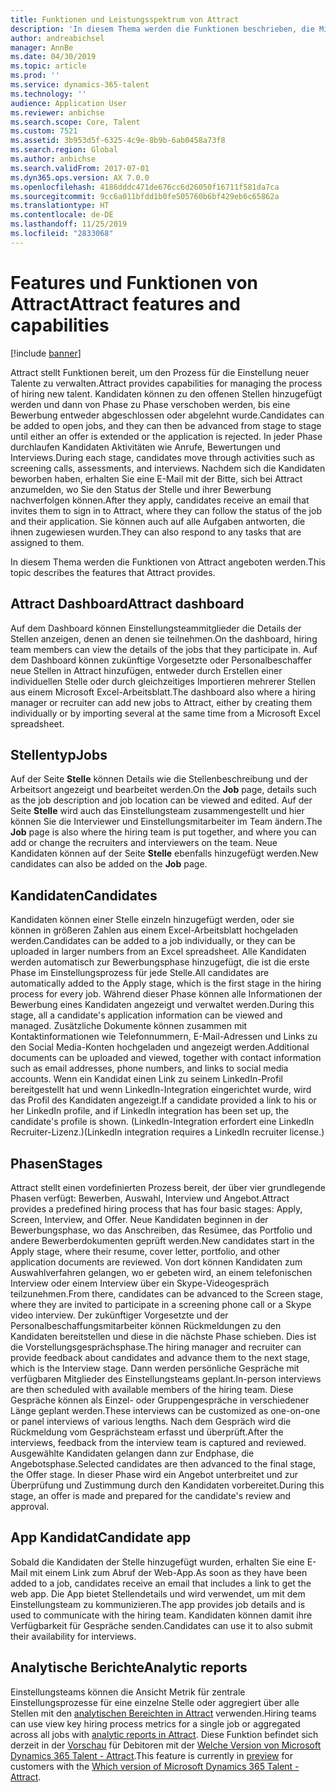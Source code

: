 ```yaml
---
title: Funktionen und Leistungsspektrum von Attract
description: 'In diesem Thema werden die Funktionen beschrieben, die Microsoft Dynamics 365 Talent: Attract zum Verwalten des Einstellungsprozesses für neue Talente bietet.'
author: andreabichsel
manager: AnnBe
ms.date: 04/30/2019
ms.topic: article
ms.prod: ''
ms.service: dynamics-365-talent
ms.technology: ''
audience: Application User
ms.reviewer: anbichse
ms.search.scope: Core, Talent
ms.custom: 7521
ms.assetid: 3b953d5f-6325-4c9e-8b9b-6ab0458a73f8
ms.search.region: Global
ms.author: anbichse
ms.search.validFrom: 2017-07-01
ms.dyn365.ops.version: AX 7.0.0
ms.openlocfilehash: 4186dddc471de676cc6d26050f16711f581da7ca
ms.sourcegitcommit: 9cc6a011bfdd1b0fe505760b6bf429eb6c65862a
ms.translationtype: HT
ms.contentlocale: de-DE
ms.lasthandoff: 11/25/2019
ms.locfileid: "2833068"
---
```

# <a name="attract-features-and-capabilities"></a><span data-ttu-id="a8232-103">Features und Funktionen von Attract</span><span class="sxs-lookup"><span data-stu-id="a8232-103">Attract features and capabilities</span></span>

[!include [banner](includes/banner.md)]

<span data-ttu-id="a8232-104">Attract stellt Funktionen bereit, um den Prozess für die Einstellung neuer Talente zu verwalten.</span><span class="sxs-lookup"><span data-stu-id="a8232-104">Attract provides capabilities for managing the process of hiring new talent.</span></span> <span data-ttu-id="a8232-105">Kandidaten können zu den offenen Stellen hinzugefügt werden und dann von Phase zu Phase verschoben werden, bis eine Bewerbung entweder abgeschlossen oder abgelehnt wurde.</span><span class="sxs-lookup"><span data-stu-id="a8232-105">Candidates can be added to open jobs, and they can then be advanced from stage to stage until either an offer is extended or the application is rejected.</span></span> <span data-ttu-id="a8232-106">In jeder Phase durchlaufen Kandidaten Aktivitäten wie Anrufe, Bewertungen und Interviews.</span><span class="sxs-lookup"><span data-stu-id="a8232-106">During each stage, candidates move through activities such as screening calls, assessments, and interviews.</span></span> <span data-ttu-id="a8232-107">Nachdem sich die Kandidaten beworben haben, erhalten Sie eine E-Mail mit der Bitte, sich bei Attract anzumelden, wo Sie den Status der Stelle und ihrer Bewerbung nachverfolgen können.</span><span class="sxs-lookup"><span data-stu-id="a8232-107">After they apply, candidates receive an email that invites them to sign in to Attract, where they can follow the status of the job and their application.</span></span> <span data-ttu-id="a8232-108">Sie können auch auf alle Aufgaben antworten, die ihnen zugewiesen wurden.</span><span class="sxs-lookup"><span data-stu-id="a8232-108">They can also respond to any tasks that are assigned to them.</span></span>

<span data-ttu-id="a8232-109">In diesem Thema werden die Funktionen von Attract angeboten werden.</span><span class="sxs-lookup"><span data-stu-id="a8232-109">This topic describes the features that Attract provides.</span></span>

## <a name="attract-dashboard"></a><span data-ttu-id="a8232-110">Attract Dashboard</span><span class="sxs-lookup"><span data-stu-id="a8232-110">Attract dashboard</span></span>
<span data-ttu-id="a8232-111">Auf dem Dashboard können Einstellungsteammitglieder die Details der Stellen anzeigen, denen an denen sie teilnehmen.</span><span class="sxs-lookup"><span data-stu-id="a8232-111">On the dashboard, hiring team members can view the details of the jobs that they participate in.</span></span> <span data-ttu-id="a8232-112">Auf dem Dashboard können zukünftige Vorgesetzte oder Personalbeschaffer neue Stellen in Attract hinzufügen, entweder durch Erstellen einer individuellen Stelle oder durch gleichzeitiges Importieren mehrerer Stellen aus einem Microsoft Excel-Arbeitsblatt.</span><span class="sxs-lookup"><span data-stu-id="a8232-112">The dashboard also where a hiring manager or recruiter can add new jobs to Attract, either by creating them individually or by importing several at the same time from a Microsoft Excel spreadsheet.</span></span>

## <a name="jobs"></a><span data-ttu-id="a8232-113">Stellentyp</span><span class="sxs-lookup"><span data-stu-id="a8232-113">Jobs</span></span>
<span data-ttu-id="a8232-114">Auf der Seite **Stelle** können Details wie die Stellenbeschreibung und der Arbeitsort angezeigt und bearbeitet werden.</span><span class="sxs-lookup"><span data-stu-id="a8232-114">On the **Job** page, details such as the job description and job location can be viewed and edited.</span></span> <span data-ttu-id="a8232-115">Auf der Seite **Stelle** wird auch das Einstellungsteam zusammengestellt und hier können Sie die Interviewer und Einstellungsmitarbeiter im Team ändern.</span><span class="sxs-lookup"><span data-stu-id="a8232-115">The **Job** page is also where the hiring team is put together, and where you can add or change the recruiters and interviewers on the team.</span></span> <span data-ttu-id="a8232-116">Neue Kandidaten können auf der Seite **Stelle** ebenfalls hinzugefügt werden.</span><span class="sxs-lookup"><span data-stu-id="a8232-116">New candidates can also be added on the **Job** page.</span></span>

## <a name="candidates"></a><span data-ttu-id="a8232-117">Kandidaten</span><span class="sxs-lookup"><span data-stu-id="a8232-117">Candidates</span></span>
<span data-ttu-id="a8232-118">Kandidaten können einer Stelle einzeln hinzugefügt werden, oder sie können in größeren Zahlen aus einem Excel-Arbeitsblatt hochgeladen werden.</span><span class="sxs-lookup"><span data-stu-id="a8232-118">Candidates can be added to a job individually, or they can be uploaded in larger numbers from an Excel spreadsheet.</span></span> <span data-ttu-id="a8232-119">Alle Kandidaten werden automatisch zur Bewerbungsphase hinzugefügt, die ist die erste Phase im Einstellungsprozess für jede Stelle.</span><span class="sxs-lookup"><span data-stu-id="a8232-119">All candidates are automatically added to the Apply stage, which is the first stage in the hiring process for every job.</span></span> <span data-ttu-id="a8232-120">Während dieser Phase können alle Informationen der Bewerbung eines Kandidaten angezeigt und verwaltet werden.</span><span class="sxs-lookup"><span data-stu-id="a8232-120">During this stage, all a candidate's application information can be viewed and managed.</span></span> <span data-ttu-id="a8232-121">Zusätzliche Dokumente können zusammen mit Kontaktinformationen wie Telefonnummern, E-Mail-Adressen und Links zu den Social Media-Konten hochgeladen und angezeigt werden.</span><span class="sxs-lookup"><span data-stu-id="a8232-121">Additional documents can be uploaded and viewed, together with contact information such as email addresses, phone numbers, and links to social media accounts.</span></span> <span data-ttu-id="a8232-122">Wenn ein Kandidat einen Link zu seinem LinkedIn-Profil bereitgestellt hat und wenn LinkedIn-Integration eingerichtet wurde, wird das Profil des Kandidaten angezeigt.</span><span class="sxs-lookup"><span data-stu-id="a8232-122">If a candidate provided a link to his or her LinkedIn profile, and if LinkedIn integration has been set up, the candidate's profile is shown.</span></span> <span data-ttu-id="a8232-123">(LinkedIn-Integration erfordert eine LinkedIn Recruiter-Lizenz.)</span><span class="sxs-lookup"><span data-stu-id="a8232-123">(LinkedIn integration requires a LinkedIn recruiter license.)</span></span>

## <a name="stages"></a><span data-ttu-id="a8232-124">Phasen</span><span class="sxs-lookup"><span data-stu-id="a8232-124">Stages</span></span>
<span data-ttu-id="a8232-125">Attract stellt einen vordefinierten Prozess bereit, der über vier grundlegende Phasen verfügt: Bewerben, Auswahl, Interview und Angebot.</span><span class="sxs-lookup"><span data-stu-id="a8232-125">Attract provides a predefined hiring process that has four basic stages: Apply, Screen, Interview, and Offer.</span></span> <span data-ttu-id="a8232-126">Neue Kandidaten beginnen in der Bewerbungsphase, wo das Anschreiben, das Resümee, das Portfolio und andere Bewerberdokumenten geprüft werden.</span><span class="sxs-lookup"><span data-stu-id="a8232-126">New candidates start in the Apply stage, where their resume, cover letter, portfolio, and other application documents are reviewed.</span></span> <span data-ttu-id="a8232-127">Von dort können Kandidaten zum Auswahlverfahren gelangen, wo er gebeten wird, an einem telefonischen Interview oder einem Interview über ein Skype-Videogespräch teilzunehmen.</span><span class="sxs-lookup"><span data-stu-id="a8232-127">From there, candidates can be advanced to the Screen stage, where they are invited to participate in a screening phone call or a Skype video interview.</span></span> <span data-ttu-id="a8232-128">Der zukünftiger Vorgesetzte und der Personalbeschaffungsmitarbeiter können Rückmeldungen zu den Kandidaten bereitstellen und diese in die nächste Phase schieben. Dies ist die Vorstellungsgesprächsphase.</span><span class="sxs-lookup"><span data-stu-id="a8232-128">The hiring manager and recruiter can provide feedback about candidates and advance them to the next stage, which is the Interview stage.</span></span> <span data-ttu-id="a8232-129">Dann werden persönliche Gespräche mit verfügbaren Mitglieder des Einstellungsteams geplant.</span><span class="sxs-lookup"><span data-stu-id="a8232-129">In-person interviews are then scheduled with available members of the hiring team.</span></span> <span data-ttu-id="a8232-130">Diese Gespräche können als Einzel- oder Gruppengespräche in verschiedener Länge geplant werden.</span><span class="sxs-lookup"><span data-stu-id="a8232-130">These interviews can be customized as one-on-one or panel interviews of various lengths.</span></span> <span data-ttu-id="a8232-131">Nach dem Gespräch wird die Rückmeldung vom Gesprächsteam erfasst und überprüft.</span><span class="sxs-lookup"><span data-stu-id="a8232-131">After the interviews, feedback from the interview team is captured and reviewed.</span></span> <span data-ttu-id="a8232-132">Ausgewählte Kandidaten gelangen dann zur Endphase, die Angebotsphase.</span><span class="sxs-lookup"><span data-stu-id="a8232-132">Selected candidates are then advanced to the final stage, the Offer stage.</span></span> <span data-ttu-id="a8232-133">In dieser Phase wird ein Angebot unterbreitet und zur Überprüfung und Zustimmung durch den Kandidaten vorbereitet.</span><span class="sxs-lookup"><span data-stu-id="a8232-133">During this stage, an offer is made and prepared for the candidate's review and approval.</span></span>

## <a name="candidate-app"></a><span data-ttu-id="a8232-134">App Kandidat</span><span class="sxs-lookup"><span data-stu-id="a8232-134">Candidate app</span></span>
<span data-ttu-id="a8232-135">Sobald die Kandidaten der Stelle hinzugefügt wurden, erhalten Sie eine E-Mail mit einem Link zum Abruf der Web-App.</span><span class="sxs-lookup"><span data-stu-id="a8232-135">As soon as they have been added to a job, candidates receive an email that includes a link to get the web app.</span></span> <span data-ttu-id="a8232-136">Die App bietet Stellendetails und wird verwendet, um mit dem Einstellungsteam zu kommunizieren.</span><span class="sxs-lookup"><span data-stu-id="a8232-136">The app provides job details and is used to communicate with the hiring team.</span></span> <span data-ttu-id="a8232-137">Kandidaten können damit ihre Verfügbarkeit für Gespräche senden.</span><span class="sxs-lookup"><span data-stu-id="a8232-137">Candidates can use it to also submit their availability for interviews.</span></span>

## <a name="analytic-reports"></a><span data-ttu-id="a8232-138">Analytische Berichte</span><span class="sxs-lookup"><span data-stu-id="a8232-138">Analytic reports</span></span>
<span data-ttu-id="a8232-139">Einstellungsteams können die Ansicht Metrik für zentrale Einstellungsprozesse für eine einzelne Stelle oder aggregiert über alle Stellen mit den [analytischen Bereichten in Attract](analytic-reports.md) verwenden.</span><span class="sxs-lookup"><span data-stu-id="a8232-139">Hiring teams can use view key hiring process metrics for a single job or aggregated across all jobs with [analytic reports in Attract](analytic-reports.md).</span></span> <span data-ttu-id="a8232-140">Diese Funktion befindet sich derzeit in der [Vorschau](access-preview-feature.md) für Debitoren mit der [Welche Version von Microsoft Dynamics 365 Talent - Attract](attract-comprehensive-hiring.md).</span><span class="sxs-lookup"><span data-stu-id="a8232-140">This feature is currently in [preview](access-preview-feature.md) for customers with the [Which version of Microsoft Dynamics 365 Talent - Attract](attract-comprehensive-hiring.md).</span></span>
